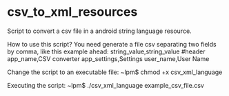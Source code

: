 # csv_to_xml_resources
Script to convert a csv file in a android string language resource.

How to use this script?
   You need generate a file csv separating two fields by comma, like this example ahead:
   string_value,string_value #header
   app_name,CSV converter
   app_settings,Settings
   user_name,User Name

Change the script to an executable file:
  \~lpm$ chmod +x csv_xml_language

Executing the script:
  \~lpm$ ./csv_xml_language example_csv_file.csv

